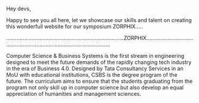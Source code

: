 Hey devs,

Happy to see you all here, let we showcase our skills and talent on creating this wonderfull website for our symposium ZORPHIX.....


..............................................................................ZORPHIX....................................................................................................

Computer Science & Business Systems is the first stream in engineering designed to meet the future demands of the rapidly changing tech industry in the era of Business 4.0. Designed by Tata Consultancy Services in an MoU with educational institutions, CSBS is the degree program of the future. The curriculum aims to ensure that the students graduating from the program not only skill up in computer science but also develop an equal appreciation of humanities and management sciences.
